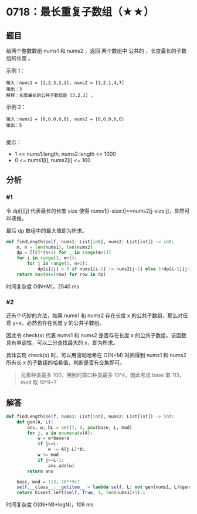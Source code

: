 # 0718：最长重复子数组（★★）


## 题目

给两个整数数组 nums1 和 nums2 ，返回 两个数组中 公共的 、长度最长的子数组的长度 。

示例 1：

    输入：nums1 = [1,2,3,2,1], nums2 = [3,2,1,4,7]
    输出：3
    解释：长度最长的公共子数组是 [3,2,1] 。

示例 2：

    输入：nums1 = [0,0,0,0,0], nums2 = [0,0,0,0,0]
    输出：5
     
提示：
- 1 <= nums1.length, nums2.length <= 1000
- 0 <= nums1[i], nums2[i] <= 100


## 分析

### #1

令 dp[i][j] 代表最长的长度 size 使得 nums1[i-size:i]==nums2[j-size:j]，显然可以递推。

最后 dp 数组中的最大值即为所求。

				
```python
def findLength(self, nums1: List[int], nums2: List[int]) -> int:
    m, n = len(nums1), len(nums2)
    dp = [[0]*(n+1) for _ in range(m+1)]
    for i in range(1, m+1):
        for j in range(1, n+1):
            dp[i][j] = 0 if nums1[i-1] != nums2[j-1] else 1+dp[i-1][j-1]
    return max(max(row) for row in dp)
```
时间复杂度 O(N*M)，2540 ms

### #2

还有个巧妙的方法，如果 nums1 和 nums2 存在长度 x 的公共子数组，那么对任意 y<x，必然也存在长度 y 的公共子数组。

因此令 check(x) 代表 nums1 和 nums2 是否存在长度 x 的公共子数组，该函数具有单调性，可以二分查找最大的 x，即为所求。

具体实现 check(x) 时，可以用滚动哈希在 O(N+M) 时间得到 nums1 和 nums2 所有长 x 的子数组的哈希值，判断是否有交集即可。

> 元素种类最多 100，用到的窗口种类最多 10^4，因此考虑 base 取 113，mod 取 10^9+7

## 解答

```python
def findLength(self, nums1: List[int], nums2: List[int]) -> int:
    def gen(A, L):
        ans, w, bL = set(), 0, pow(base, L, mod)
        for j, a in enumerate(A):
            w = w*base+a
            if j>=L:
                w -= A[j-L]*bL
            w %= mod
            if j>=L-1:
                ans.add(w)
        return ans

    base, mod = 113, 10**9+7
    self.__class__.__getitem__ = lambda self, L: not gen(nums1, L)&gen(nums2, L)
    return bisect_left(self, True, 1, len(nums1)+1)-1
```
时间复杂度 O((N+M)*logN)，108 ms

